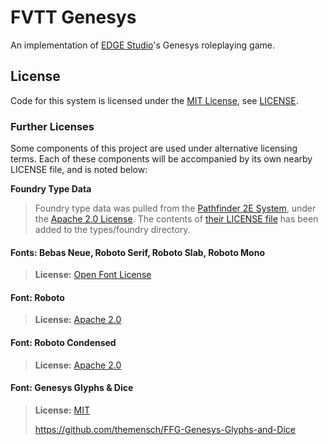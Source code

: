 # FVTT Genesys
An implementation of [EDGE Studio](https://edge-studio.net/)'s Genesys roleplaying game.

## License
Code for this system is licensed under the [MIT License](https://mit-license.org/), see [LICENSE](LICENSE).

### Further Licenses
Some components of this project are used under alternative licensing terms. Each of these components will be accompanied by its own nearby LICENSE file, and is noted below:

**Foundry Type Data**
> Foundry type data was pulled from the [Pathfinder 2E System](https://github.com/foundryvtt/pf2e), under the [Apache 2.0 License](https://github.com/foundryvtt/pf2e/blob/master/LICENSE). The contents of [their LICENSE file](types/foundry/LICENSE) has been added to the types/foundry directory.

#### Fonts: Bebas Neue, Roboto Serif, Roboto Slab, Roboto Mono
> **License:** [Open Font License](assets/fonts/OFL.txt)

#### Font: Roboto
> **License:** [Apache 2.0](assets/fonts/Roboto/LICENSE.txt)

#### Font: Roboto Condensed
> **License:** [Apache 2.0](assets/fonts/Roboto_Condensed/LICENSE.txt)

#### Font: Genesys Glyphs & Dice
> **License:** [MIT](assets/fonts/FFG-Genesys-Glyphs-and-Dice/LICENSE)
>
> https://github.com/themensch/FFG-Genesys-Glyphs-and-Dice
